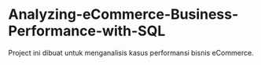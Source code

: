 # Analyzing-eCommerce-Business-Performance-with-SQL
Project ini dibuat untuk menganalisis kasus performansi bisnis eCommerce.

